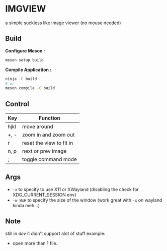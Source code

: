 # IMGVIEW
a simple suckless like image viewer (no mouse needed)

## Build

__Configure Meson :__

```sh
meson setup build
```

__Compile Application :__

```sh
ninja -C build
# or
meson compile -C build
```

## Control

| Key  | Function                 |
|------|--------------------------|
| hjkl | move around              |
| +, - | zoom in and zoom out     |
| r    | reset the view to fit in |
| n, p | next or prev image       |
| ;    | toggle command mode      |

## Args
- `-x` to specify to use X11 or XWayland (disabling the check for XDG_CURRENT_SESSION env)
- `-w WxH` to specify the size of the window (work great with `-x` on wayland kinda meh...)

## Note
still in _dev_ it didn't support alot of stuff example:

- open more than 1 file.
